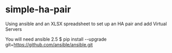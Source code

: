# simple-ha-pair
Using ansible and an XLSX spreadsheet to set up an HA pair and add Virtual Servers

You will need ansible 2.5
$ pip install --upgrade git+https://github.com/ansible/ansible.git
